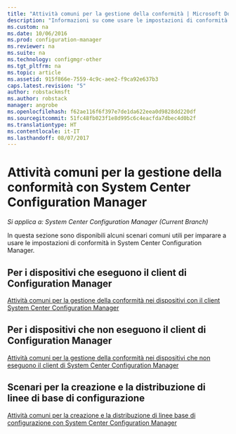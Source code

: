 ```yaml
---
title: "Attività comuni per la gestione della conformità | Microsoft Docs"
description: "Informazioni su come usare le impostazioni di conformità in System Center Configuration Manager."
ms.custom: na
ms.date: 10/06/2016
ms.prod: configuration-manager
ms.reviewer: na
ms.suite: na
ms.technology: configmgr-other
ms.tgt_pltfrm: na
ms.topic: article
ms.assetid: 915f866e-7559-4c9c-aee2-f9ca92e637b3
caps.latest.revision: "5"
author: robstackmsft
ms.author: robstack
manager: angrobe
ms.openlocfilehash: f62ae116f6f397e7de1da622eea0d9828dd220df
ms.sourcegitcommit: 51fc48fb023f1e8d995c6c4eacfda7dbec4d0b2f
ms.translationtype: HT
ms.contentlocale: it-IT
ms.lasthandoff: 08/07/2017
---
```

# <a name="common-tasks-for-managing-compliance-with-system-center-configuration-manager"></a>Attività comuni per la gestione della conformità con System Center Configuration Manager

*Si applica a: System Center Configuration Manager (Current Branch)*

In questa sezione sono disponibili alcuni scenari comuni utili per imparare a usare le impostazioni di conformità in System Center Configuration Manager.  

## <a name="for-devices-that-run-the-configuration-manager-client"></a>Per i dispositivi che eseguono il client di Configuration Manager  
 [Attività comuni per la gestione della conformità nei dispositivi con il client System Center Configuration Manager](../../compliance/plan-design/common-tasks-for-managing-compliance-on-devices-with-the-client.md)  

## <a name="for-devices-that-do-not-run-the-configuration-manager-client"></a>Per i dispositivi che non eseguono il client di Configuration Manager  
 [Attività comuni per la gestione della conformità nei dispositivi che non eseguono il client di System Center Configuration Manager](../../compliance/plan-design/common-tasks-for-managing-compliance-on-devices-not-running-the-client.md)  

## <a name="scenarios-for-creating-and-deploying-configuration-baselines"></a>Scenari per la creazione e la distribuzione di linee di base di configurazione  
 [Attività comuni per la creazione e la distribuzione di linee base di configurazione con System Center Configuration Manager](../../compliance/plan-design/common-tasks-for-creating-and-deploying-configuration-baselines.md)  
